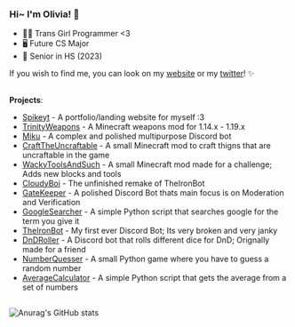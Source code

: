 ### Hi~ I'm Olivia! 👋

* 🏳️‍⚧️ Trans Girl Programmer <3
* 🖥️ Future CS Major
* 🎒 Senior in HS (2023)


If you wish to find me, you can look on my [website](https://spikeyt.com/) or my [twitter](https://twitter.com/Oribia_Dev)! ✨


## 
 **Projects**:
- [Spikeyt](https://github.com/TheRealThermionic/spikeyt.github.io) - A portfolio/landing website for myself :3
- [TrinityWeapons](https://github.com/TheRealThermionic/TrinityWeapons) - A Minecraft weapons mod for 1.14.x - 1.19.x
- [Miku](https://github.com/TheRealThermionic/Miku) - A complex and polished multipurpose Discord bot 
- [CraftTheUncraftable](https://github.com/TheRealThermionic/CraftTheUncraftable) - A small Minecraft mod to craft thigns that are uncraftable in the game
- [WackyToolsAndSuch](https://github.com/TheRealThermionic/WackyToolsAndSuch) - A small Minecraft mod made for a challenge; Adds new blocks and tools
- [CloudyBoi](https://github.com/TheRealThermionic/CloudyBoi) - The unfinished remake of TheIronBot
- [GateKeeper](https://github.com/TheRealThermionic/GateKeeper) - A polished Discord Bot thats main focus is on Moderation and Verification
- [GoogleSearcher](https://github.com/TheRealThermionic/GoogleSearcher) - A simple Python script that searches google for the term you give it
- [TheIronBot](https://github.com/TheRealThermionic/TheIronBot) - My first ever Discord Bot; Its very broken and very janky
- [DnDRoller](https://github.com/TheRealThermionic/DnDRoller) - A Discord bot that rolls different dice for DnD; Orignally made for a friend
- [NumberQuesser](https://github.com/TheRealThermionic/NumberGuesser) - A small Python game where you have to guess a random number
- [AverageCalculator](https://github.com/TheRealThermionic/AverageCalculator) - A simple Python script that gets the average from a set of numbers

##
![Anurag's GitHub stats](https://github-readme-stats.vercel.app/api?username=OribiaDev&theme=dark&show_icons=true)
